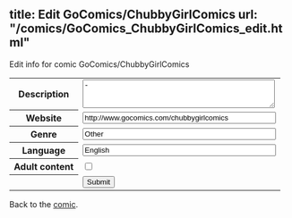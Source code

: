 title: Edit GoComics/ChubbyGirlComics
url: "/comics/GoComics_ChubbyGirlComics_edit.html"
---
Edit info for comic GoComics/ChubbyGirlComics

<form name="comic" action="http://gaepostmail.appspot.com/comic/" method="post">
<table class="comicinfo">
<tr>
<th>Description</th><td><textarea name="description" cols="40" rows="3">-</textarea></td>
</tr>
<tr>
<th>Website</th><td><input type="text" name="url" value="http://www.gocomics.com/chubbygirlcomics" size="40"/></td>
</tr>
<tr>
<th>Genre</th><td><input type="text" name="genre" value="Other" size="40"/></td>
</tr>
<tr>
<th>Language</th><td><input type="text" name="language" value="English" size="40"/></td>
</tr>
<tr>
<th>Adult content</th><td><input type="checkbox" name="adult" value="adult" /></td>
</tr>
<tr>
<th></th><td>
<input type="hidden" name="comic" value="GoComics_ChubbyGirlComics" />
<input type="submit" name="submit" value="Submit" />
</td>
</tr>
</table>
</form>

Back to the [comic](GoComics_ChubbyGirlComics.html).
